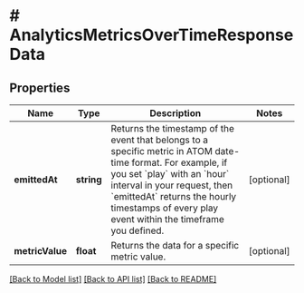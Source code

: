 # # AnalyticsMetricsOverTimeResponseData

## Properties

Name | Type | Description | Notes
------------ | ------------- | ------------- | -------------
**emittedAt** | **string** | Returns the timestamp of the event that belongs to a specific metric in ATOM date-time format. For example, if you set &#x60;play&#x60; with an &#x60;hour&#x60; interval in your request, then &#x60;emittedAt&#x60; returns the hourly timestamps of every play event within the timeframe you defined. | [optional]
**metricValue** | **float** | Returns the data for a specific metric value. | [optional]

[[Back to Model list]](../../README.md#models) [[Back to API list]](../../README.md#endpoints) [[Back to README]](../../README.md)
